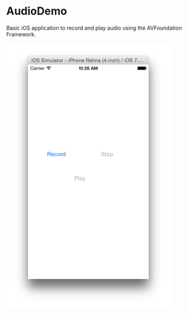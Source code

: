 AudioDemo
=========

Basic iOS application to record and play audio using the AVFoundation Framework.

![alt tag](https://raw.githubusercontent.com/juarlex/AudioDemo/aa7e4790fdff318c7c81fe02089bef9af62b09d9/demo.png)
